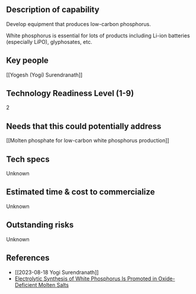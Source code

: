 ## Description of capability
Develop equipment that produces low-carbon phosphorus.

White phosphorus is essential for lots of products including Li-ion batteries (especially LiPO), glyphosates, etc. 

## Key people
[[Yogesh (Yogi) Surendranath]]

## Technology Readiness Level (1-9)
2

## Needs that this could potentially address
[[Molten phosphate for low-carbon white phosphorus production]]

## Tech specs
Unknown

## Estimated time & cost to commercialize
Unknown

## Outstanding risks
Unknown

## References
- [[2023-08-18 Yogi Surendranath]]
- [Electrolytic Synthesis of White Phosphorus Is Promoted in Oxide-Deficient Molten Salts](https://pubs.acs.org/doi/full/10.1021/acscentsci.2c01336)
